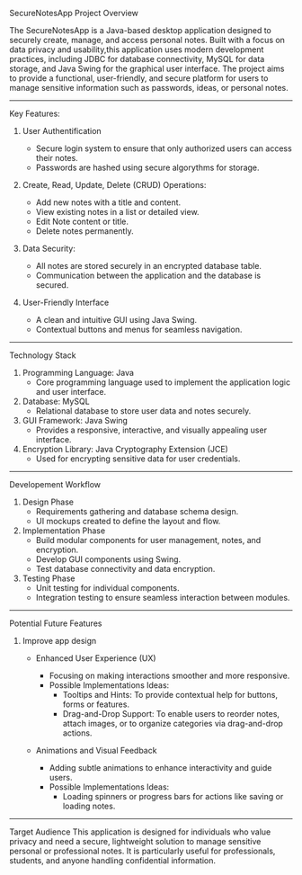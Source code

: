 SecureNotesApp Project Overview 

The SecureNotesApp is a Java-based desktop application designed to securely create, manage, and access personal notes.
Built with a focus on data privacy and usability,this application uses modern development practices,
 including JDBC for database connectivity, MySQL for data storage, and Java Swing for the graphical user interface.
 The project aims to provide a functional, user-friendly, and secure platform for users to manage sensitive information such as 
 passwords, ideas, or personal notes.

 -----------------------------------------------------------------------------------------------------------------------------------

 Key Features:

 1. User Authentification
    - Secure login system to ensure that only authorized users can access their notes.
    - Passwords are hashed using secure algorythms for storage.

2. Create, Read, Update, Delete (CRUD) Operations:
    - Add new notes with a title and content.
    - View existing notes in a list or detailed view.
    - Edit Note content or title.
    - Delete notes permanently.
  
3. Data Security:
   - All notes are stored securely in an encrypted database table.
   - Communication between the application and the database is secured.
  
4. User-Friendly Interface
   - A clean and intuitive GUI using Java Swing.
   - Contextual buttons and menus for seamless navigation.

  ----------------------------------------------------------------------------------------------------------------------------------

  Technology Stack 
  1. Programming Language: Java
      - Core programming language used to implement the application logic and user interface.
  2. Database: MySQL
      - Relational database to store user data and notes securely.
  3. GUI Framework: Java Swing
      - Provides a responsive, interactive, and visually appealing user interface.
  4. Encryption Library: Java Cryptography Extension (JCE) 
     - Used for encrypting sensitive data for user credentials.
    
------------------------------------------------------------------------------------------------------------------------------------
Developement Workflow 

1. Design Phase
    - Requirements gathering and database schema design.
    - UI mockups created to define the layout and flow.
2. Implementation Phase
    - Build modular components for user management, notes, and encryption.
    - Develop GUI components using Swing.
    - Test database connectivity and data encryption.
3. Testing Phase
    -  Unit testing for individual components.
    -  Integration testing to ensure seamless interaction between modules.

------------------------------------------------------------------------------------------------------------------------------------
Potential Future Features 

1. Improve app design
   - Enhanced User Experience (UX)
     - Focusing on making interactions smoother and more responsive.
     - Possible Implementations Ideas:
         - Tooltips and Hints: To provide contextual help for buttons, forms or features.
         - Drag-and-Drop Support: To enable users to reorder notes, attach images, or to organize categories via
           drag-and-drop actions.

    - Animations and Visual Feedback
       - Adding subtle animations to enhance interactivity and guide users.
       - Possible Implementations Ideas:
           - Loading spinners or progress bars for actions like saving or loading notes.

------------------------------------------------------------------------------------------------------------------------------------
Target Audience 
This application is designed for individuals who value privacy and need a secure, lightweight solution to 
manage sensitive personal or professional notes. It is particularly useful for professionals, students, and 
anyone handling confidential information.

